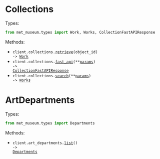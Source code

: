 # Collections

Types:

```python
from met_museum.types import Work, Works, CollectionFastAPIResponse
```

Methods:

- <code title="get /objects/{objectId}">client.collections.<a href="./src/met_museum/resources/collections.py">retrieve</a>(object_id) -> <a href="./src/met_museum/types/work.py">Work</a></code>
- <code title="post /fastapi">client.collections.<a href="./src/met_museum/resources/collections.py">fast_api</a>(\*\*<a href="src/met_museum/types/collection_fast_api_params.py">params</a>) -> <a href="./src/met_museum/types/collection_fast_api_response.py">CollectionFastAPIResponse</a></code>
- <code title="get /search">client.collections.<a href="./src/met_museum/resources/collections.py">search</a>(\*\*<a href="src/met_museum/types/collection_search_params.py">params</a>) -> <a href="./src/met_museum/types/works.py">Works</a></code>

# ArtDepartments

Types:

```python
from met_museum.types import Departments
```

Methods:

- <code title="get /departments">client.art_departments.<a href="./src/met_museum/resources/art_departments.py">list</a>() -> <a href="./src/met_museum/types/departments.py">Departments</a></code>
